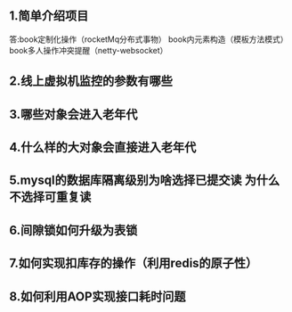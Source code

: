 1.简单介绍项目
----

答:book定制化操作（rocketMq分布式事物）
   book内元素构造（模板方法模式）
   book多人操作冲突提醒（netty-websocket）

2.线上虚拟机监控的参数有哪些
----

3.哪些对象会进入老年代
----

4.什么样的大对象会直接进入老年代
----

5.mysql的数据库隔离级别为啥选择已提交读 为什么不选择可重复读
----

6.间隙锁如何升级为表锁
----

7.如何实现扣库存的操作（利用redis的原子性）
----

8.如何利用AOP实现接口耗时问题
----


